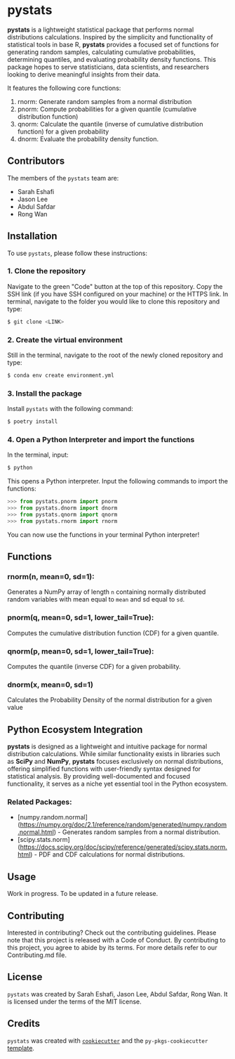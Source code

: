 # pystats

**pystats** is a lightweight statistical package that performs normal distributions calculations. Inspired by the simplicity and functionality of statistical tools in base R, **pystats** provides a focused set of functions for generating random samples, calculating cumulative probabilities, determining quantiles, and evaluating probability density functions. This package hopes to serve statisticians, data scientists, and researchers looking to derive meaningful insights from their data.

It features the following core functions:
1. rnorm: Generate random samples from a normal distribution
2. pnorm: Compute probabilities for a given quantile (cumulative distribution function)
3. qnorm: Calculate the quantile (inverse of cumulative distribution function) for a given probability
4. dnorm: Evaluate the probability density function.

## Contributors
The members of the `pystats` team are:
- Sarah Eshafi
- Jason Lee
- Abdul Safdar
- Rong Wan

## Installation

To use `pystats`, please follow these instructions:

### 1. Clone the repository

Navigate to the green "Code" button at the top of this repository. Copy the SSH link (if you have SSH configured on your machine) or the HTTPS link. In terminal, navigate to the folder you would like to clone this repository and type:
```bash
$ git clone <LINK>
```

### 2. Create the virtual environment

Still in the terminal, navigate to the root of the newly cloned repository and type:

```bash
$ conda env create environment.yml
```

### 3. Install the package

Install `pystats` with the following command:

```bash
$ poetry install
```

### 4. Open a Python Interpreter and import the functions

In the terminal, input:

```bash
$ python
```

This opens a Python interpreter. Input the following commands to import the functions:

```python
>>> from pystats.pnorm import pnorm
>>> from pystats.dnorm import dnorm
>>> from pystats.qnorm import qnorm
>>> from pystats.rnorm import rnorm
```

You can now use the functions in your terminal Python interpreter!

## Functions

### **rnorm**(n, mean=0, sd=1):  
Generates a NumPy array of length `n` containing normally distributed random variables with mean equal to  `mean` and sd equal to `sd`.

### **pnorm**(q, mean=0, sd=1, lower_tail=True):  
Computes the cumulative distribution function (CDF) for a given quantile.

### **qnorm**(p, mean=0, sd=1, lower_tail=True):  
Computes the quantile (inverse CDF) for a given probability.

### **dnorm**(x, mean=0, sd=1)  
Calculates the Probability Density of the normal distribution for a given value

## Python Ecosystem Integration
**pystats** is designed as a lightweight and intuitive package for normal distribution calculations. While similar functionality exists in libraries such as **SciPy** and **NumPy**, **pystats** focuses exclusively on normal distributions, offering simplified functions with user-friendly syntax designed for statistical analysis. By providing well-documented and focused functionality, it serves as a niche yet essential tool in the Python ecosystem.

### Related Packages:
- [numpy.random.normal] (https://numpy.org/doc/2.1/reference/random/generated/numpy.random.normal.html) - Generates random samples from a normal distribution.
- [scipy.stats.norm] (https://docs.scipy.org/doc/scipy/reference/generated/scipy.stats.norm.html) - PDF and CDF calculations for normal distributions.

## Usage
Work in progress. To be updated in a future release.

## Contributing

Interested in contributing? Check out the contributing guidelines. Please note that this project is released with a Code of Conduct. By contributing to this project, you agree to abide by its terms. For more details refer to our Contributing.md file.

## License

`pystats` was created by Sarah Eshafi, Jason Lee, Abdul Safdar, Rong Wan. It is licensed under the terms of the MIT license.

## Credits

`pystats` was created with [`cookiecutter`](https://cookiecutter.readthedocs.io/en/latest/) and the `py-pkgs-cookiecutter` [template](https://github.com/py-pkgs/py-pkgs-cookiecutter).
